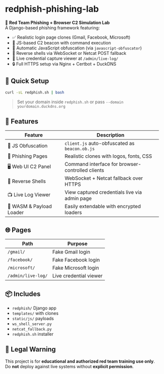 
# redphish-phishing-lab

🎯 **Red Team Phishing + Browser C2 Simulation Lab**  
A Django-based phishing framework featuring:

- ✅ Realistic login page clones (Gmail, Facebook, Microsoft)
- 🧠 JS-based C2 beacon with command execution
- 🔐 Automatic JavaScript obfuscation (via `javascript-obfuscator`)
- 🧪 Reverse shells via WebSocket or Netcat POST fallback
- 📡 Live credential capture viewer at `/admin/live-log/`
- 🔒 Full HTTPS setup via Nginx + Certbot + DuckDNS

## 🔧 Quick Setup

```bash
curl -sL redphish.sh | bash
```

> Set your domain inside `redphish.sh` or pass `--domain yourdomain.duckdns.org`

## 🧪 Features

| Feature                     | Description                                               |
|----------------------------|-----------------------------------------------------------|
| 🔐 JS Obfuscation          | `client.js` auto-obfuscated as `beacon.ob.js`             |
| 🎣 Phishing Pages          | Realistic clones with logos, fonts, CSS                   |
| 🖥️ Web UI C2 Panel         | Command interface for browser-controlled clients          |
| 🔁 Reverse Shells          | WebSocket + Netcat fallback over HTTPS                    |
| 📺 Live Log Viewer         | View captured credentials live via admin page             |
| 🧩 WASM & Payload Loader   | Easily extendable with encrypted loaders                  |

## 🌐 Pages

| Path                     | Purpose                    |
|--------------------------|----------------------------|
| `/gmail/`                | Fake Gmail login           |
| `/facebook/`             | Fake Facebook login        |
| `/microsoft/`            | Fake Microsoft login       |
| `/admin/live-log/`       | Live credential viewer     |

## 📦 Includes

- `redphish/` Django app
- `templates/` with clones
- `static/js/` payloads
- `ws_shell_server.py`
- `netcat_fallback.py`
- `redphish.sh` installer

## 📜 Legal Warning

This project is for **educational and authorized red team training use only**. Do **not** deploy against live systems without **explicit permission**.